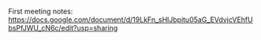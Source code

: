 First meeting notes:<br>
https://docs.google.com/document/d/19LkFn_sHlJbpitu05aG_EVdvjcVEhfUbsPfJWU_cN6c/edit?usp=sharing
